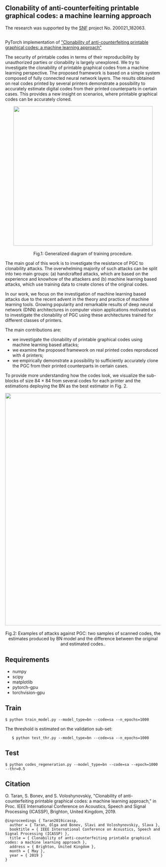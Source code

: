 ## Clonability of anti-counterfeiting printable graphical codes: a machine learning approach

The research was supported by the [SNF](http://www.snf.ch) project No. 200021_182063. 
##

PyTorch implementation of ["Clonability of anti-counterfeiting printable graphical codes:
a machine learning approach"](http://sip.unige.ch/projects/snf-it-dis/publications/icassp-2019) 

The security of printable codes in terms of their reproducibility by unauthorized parties or clonability is largely unexplored. We try to investigate the clonability of printable graphical codes from a machine learning perspective. The proposed framework is based on a simple system composed of fully connected neural network layers. The results obtained on real codes printed by several printers demonstrate a possibility to accurately estimate digital codes from their printed counterparts in certain cases. This provides a new insight on scenarios, where printable graphical codes can be accurately cloned.

<p align="center">
<img src="http://sip.unige.ch/files/2815/5291/8110/2019_icassp_training_procedure.png" width="450px" align="center">
<br/>
<br/>
Fig.1: Generalized diagram of training procedure.  
</p>

The main goal of this work is to investigate the resistance of PGC to clonability attacks. The overwhelming majority of such attacks can be split into two main groups: (a) handcrafted attacks, which are based on the experience and knowhow of the attackers and (b) machine learning based attacks, which use training data to create clones of the original codes.

In our work, we focus on the investigation of machine learning based attacks due to the recent advent in the theory and practice of machine learning tools. Growing popularity and remarkable results of deep neural network (DNN) architectures in computer vision applications motivated us to investigate the clonability of PGC using these architectures trained for different classes of printers.

The main contributions are: 
* we investigate the clonability of printable graphical codes using machine learning based attacks;
* we examine the proposed framework on real printed codes reproduced with 4 printers;
* we empirically demonstrate a possibility to sufficiently accurately clone the PGC from their printed counterparts in certain cases.

To provide more understanding how the codes look, we visualize the sub-blocks of size 84 × 84 from several codes for each printer and the estimations deploying the BN as the best estimator in Fig. 2.
 
<p align="center">
<img src="http://sip.unige.ch/files/7215/5291/8832/2019_icassp_002.png" width="750px" align="center">
<br/>
<br/>
Fig.2: Examples of attacks against PGC: two samples of scanned codes, the estimates produced by BN model
and the difference between the original and estimated codes..  
</p>

## Requirements 
* numpy
* scipy
* matplotlib
* pytorch-gpu
* torchvision-gpu

## Train 

    $ python train_model.py --model_type=bn --code=sa --n_epochs=1000
    
The threshold is estimated on the validation sub-set:     

       $ python test_thr.py --model_type=bn --code=sa --n_epochs=1000
       
## Test

    $ python codes_regeneration.py --model_type=bn --code=sa --epoch=1000 --thr=0.5


## Citation
O. Taran, S. Bonev, and S. Voloshynovskiy, "Clonability of anti-counterfeiting printable graphical codes: a machine learning approach," in Proc. IEEE International Conference on Acoustics, Speech and Signal Processing (ICASSP), Brighton, United Kingdom, 2019. 
  
    @inproceedings { Taran2019icassp,
      author = { Taran, Olga and Bonev, Slavi and Voloshynovskiy, Slava },
      booktitle = { IEEE International Conference on Acoustics, Speech and Signal Processing (ICASSP) },
      title = { Clonability of anti-counterfeiting printable graphical codes: a machine learning approach },
      address = { Brighton, United Kingdom },
      month = { May },
      year = { 2019 }
    }
